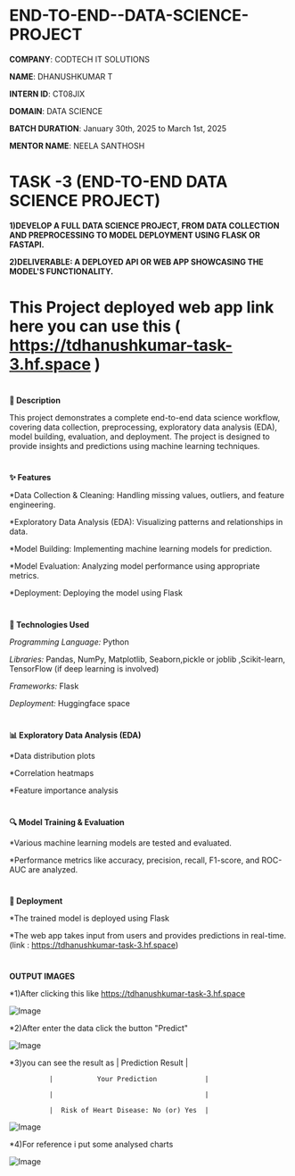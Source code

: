 # END-TO-END--DATA-SCIENCE-PROJECT

**COMPANY**: CODTECH IT SOLUTIONS

**NAME**: DHANUSHKUMAR T

**INTERN ID**: CT08JIX

**DOMAIN**: DATA SCIENCE

**BATCH DURATION**: January 30th, 2025 to March 1st, 2025

**MENTOR NAME**: NEELA SANTHOSH
#
# TASK -3 (END-TO-END DATA SCIENCE PROJECT)

**1)DEVELOP A FULL DATA SCIENCE PROJECT,
FROM DATA COLLECTION AND
PREPROCESSING TO MODEL DEPLOYMENT
USING FLASK OR FASTAPI.**

**2)DELIVERABLE: A DEPLOYED API OR WEB
APP SHOWCASING THE MODEL'S
FUNCTIONALITY.**
#
# This Project deployed web app link here you can use this ( https://tdhanushkumar-task-3.hf.space )

#
**📘 Description**

This project demonstrates a complete end-to-end data science workflow, covering data collection, preprocessing, exploratory data analysis (EDA), model building, evaluation, and deployment. The project is designed to provide insights and predictions using machine learning techniques.

 #
 
 **✨ Features**
 
*Data Collection & Cleaning: Handling missing values, outliers, and feature engineering.

*Exploratory Data Analysis (EDA): Visualizing patterns and relationships in data.

*Model Building: Implementing machine learning models for prediction.

*Model Evaluation: Analyzing model performance using appropriate metrics.

*Deployment: Deploying the model using Flask
#
**🔧 Technologies Used**

*Programming Language:* Python

*Libraries:* Pandas, NumPy, Matplotlib, Seaborn,pickle or joblib ,Scikit-learn, TensorFlow (if deep learning is involved)

*Frameworks:* Flask

*Deployment:* Huggingface space

#
**📊 Exploratory Data Analysis (EDA)**

*Data distribution plots

*Correlation heatmaps

*Feature importance analysis
#
**🔍 Model Training & Evaluation**

*Various machine learning models are tested and evaluated.

*Performance metrics like accuracy, precision, recall, F1-score, and ROC-AUC are analyzed.
#
**🚀 Deployment**

*The trained model is deployed using Flask 

*The web app takes input from users and provides predictions in real-time. (link : https://tdhanushkumar-task-3.hf.space)
#
**OUTPUT IMAGES**

*1)After clicking this like https://tdhanushkumar-task-3.hf.space

![Image](https://github.com/user-attachments/assets/f4930f1e-236d-4566-8b91-ece78504cb5a)

*2)After enter the data click the button "Predict"

![Image](https://github.com/user-attachments/assets/9a68391c-e6f8-44a8-939a-6a0e579e961e)

*3)you can see the result as
              |          Prediction Result           |
              
              |           Your Prediction            |
              
              |                                      |
              
              |  Risk of Heart Disease: No (or) Yes  |
              
              
![Image](https://github.com/user-attachments/assets/4b1ceabb-887f-4de0-aa38-f78b66bf8969)

*4)For reference i put some analysed charts

![Image](https://github.com/user-attachments/assets/689dd38d-2250-421f-97b5-501efdc50bfc)

